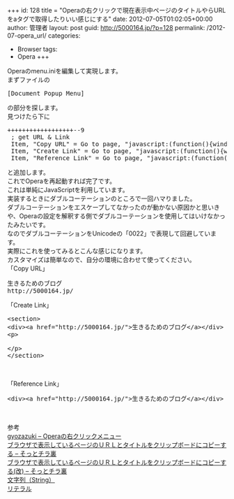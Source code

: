 +++
id: 128
title = "Operaの右クリックで現在表示中ページのタイトルやらURLをaタグで取得したりいい感じにする"
date: 2012-07-05T01:02:05+00:00
author: 管理者
layout: post
guid: http://5000164.jp/?p=128
permalink: /2012-07-opera_url/
categories:
  - Browser
tags:
  - Opera
+++
<div>
  <div>
    Operaのmenu.iniを編集して実現します。
  </div>
  
  <div>
    まずファイルの
  </div>
  
  <pre class="brush: jscript; title: ; notranslate" title="">
[Document Popup Menu]
</pre>
</div>

<div>
  の部分を探します。
</div>

<div>
  見つけたら下に
</div>

<pre class="brush: jscript; title: ; notranslate" title="">++++++++++++++++++--9
 ; get URL & Link
 Item, "Copy URL" = Go to page, "javascript:(function(){window.prompt('', document.title+'\n'+location.href);})();" & Delay, 100 & Cut & Cancel
 Item, "Create Link" = Go to page, "javascript:(function(){window.prompt('', '\n\n&lt;section&gt;\n&lt;div&gt;&lt;a href=\u0022'+location.href+'\u0022&gt;'+document.title+'&lt;/a&gt;&lt;/div&gt;\n&lt;p&gt;\n\n&lt;/p&gt;\n&lt;/section&gt;\n\n');})();" & Delay, 100 & Cut & Cancel
 Item, "Reference Link" = Go to page, "javascript:(function(){window.prompt('', '&lt;div&gt;&lt;a href=\u0022'+location.href+'\u0022&gt;'+document.title+'&lt;/a&gt;&lt;/div&gt;\n\n');})();" & Delay, 100 & Cut & Cancel
</pre>

<div>
  と追加します。
</div>

<div>
  これでOperaを再起動すれば完了です。
</div>

<div>
  これは単純にJavaScriptを利用しています。
</div>

<div>
  実装するときにダブルコーテーションのところで一回ハマりました。
</div>

<div>
  ダブルコーテーションをエスケープしてなかったのが動かない原因かと思いきや、Operaの設定を解釈する側でダブルコーテーションを使用してはいけなかったみたいです。
</div>

<div>
  なのでダブルコーテーションをUnicodeの「0022」で表現して回避しています。
</div>

<div>
  実際にこれを使ってみるとこんな感じになります。
</div>

<div>
  カスタマイズは簡単なので、自分の環境に合わせて使ってください。
</div><section> 

<div>
  「Copy URL」
</div>

<pre class="brush: xml; title: ; notranslate" title="">生きるためのブログ
http://5000164.jp/
</pre></section> <section> 

<div>
  「Create Link」
</div>

<pre class="brush: xml; title: ; notranslate" title="">&lt;section&gt;
&lt;div&gt;&lt;a href="http://5000164.jp/"&gt;生きるためのブログ&lt;/a&gt;&lt;/div&gt;
&lt;p&gt;

&lt;/p&gt;
&lt;/section&gt;


</pre></section> <section> 

<div>
  「Reference Link」
</div>

<pre class="brush: xml; title: ; notranslate" title="">&lt;div&gt;&lt;a href="http://5000164.jp/"&gt;生きるためのブログ&lt;/a&gt;&lt;/div&gt;


</pre></section> 

<div>
  参考
</div>

<div>
  <a href="http://my.opera.com/gyozazuki/blog/2009/10/20/opera">gyozazuki &#8211; Operaの右クリックメニュー</a>
</div>

<div>
  <a href="http://d.hatena.ne.jp/mame-tanuki+tiraura/20100220/CopyURL">ブラウザで表示しているページのＵＲＬとタイトルをクリップボードにコピーする &#8211; そっとチラ裏</a>
</div>

<div>
  <a href="http://d.hatena.ne.jp/mame-tanuki+tiraura/20110425/CopyURL2">ブラウザで表示しているページのＵＲＬとタイトルをクリップボードにコピーする(改) &#8211; そっとチラ裏</a>
</div>

<div>
  <a href="http://www.tohoho-web.com/js/string.htm">文字列（String）</a>
</div>

<div>
  <a href="http://wisdom.sakura.ne.jp/programming/cs/cs3.html">リテラル</a>
</div>

<div>
</div>

<div>
</div>